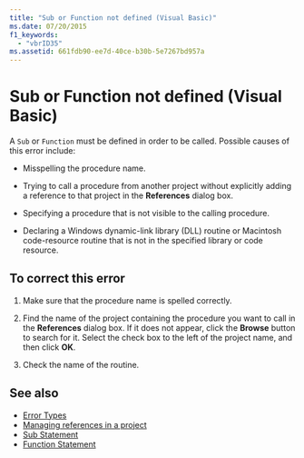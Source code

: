 ```yaml
---
title: "Sub or Function not defined (Visual Basic)"
ms.date: 07/20/2015
f1_keywords: 
  - "vbrID35"
ms.assetid: 661fdb90-ee7d-40ce-b30b-5e7267bd957a
---
```

# Sub or Function not defined (Visual Basic)
A `Sub` or `Function` must be defined in order to be called. Possible causes of this error include:  
  
-   Misspelling the procedure name.  
  
-   Trying to call a procedure from another project without explicitly adding a reference to that project in the **References** dialog box.  
  
-   Specifying a procedure that is not visible to the calling procedure.  
  
-   Declaring a Windows dynamic-link library (DLL) routine or Macintosh code-resource routine that is not in the specified library or code resource.  
  
## To correct this error  
  
1.  Make sure that the procedure name is spelled correctly.  
  
2.  Find the name of the project containing the procedure you want to call in the **References** dialog box. If it does not appear, click the **Browse** button to search for it. Select the check box to the left of the project name, and then click **OK**.  
  
3.  Check the name of the routine.  
  
## See also

- [Error Types](../../../visual-basic/programming-guide/language-features/error-types.md)
- [Managing references in a project](/visualstudio/ide/managing-references-in-a-project)
- [Sub Statement](../../../visual-basic/language-reference/statements/sub-statement.md)
- [Function Statement](../../../visual-basic/language-reference/statements/function-statement.md)
